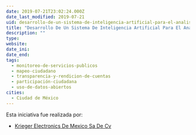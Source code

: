 ```yaml
---
date: 2019-07-21T23:02:24.000Z
date_last_modified: 2019-07-21
uid: desarrollo-de-un-sistema-de-inteligencia-artificial-para-el-analisis-de-oportunidades-de-inversion-y-mejora-en-el-transporte-publico-concesionado
title: "Desarrollo De Un Sistema De Inteligencia Artificial Para El Análisis De Oportunidades De Inversión Y Mejora En El Transporte Público Concesionado"
description: ""
type: 
website: 
date_ini: 
date_end: 
tags:
  - monitoreo-de-servicios-publicos
  - mapeo-ciudadano
  - transparencia-y-rendicion-de-cuentas
  - participación-ciudadana
  - uso-de-datos-abiertos
cities: 
  - Ciudad de México
---
```


Esta iniciativa fue realizada por:

- [Krieger Electronics De Mexico Sa De Cv](/i/krieger-electronics-de-mexico-sa-de-cv.html)
